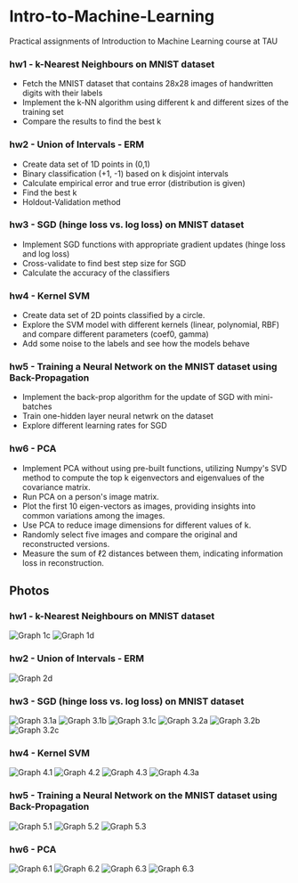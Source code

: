 # Intro-to-Machine-Learning
Practical assignments of Introduction to Machine Learning course at TAU

### hw1 - k-Nearest Neighbours on MNIST dataset
- Fetch the MNIST dataset that contains 28x28 images of handwritten digits with their labels
- Implement the k-NN algorithm using different k and different sizes of the training set
- Compare the results to find the best k

### hw2 - Union of Intervals - ERM
- Create data set of 1D points in (0,1)
- Binary classification (+1, -1) based on k disjoint intervals
- Calculate empirical error and true error (distribution is given)
- Find the best k
- Holdout-Validation method

### hw3 - SGD (hinge loss vs. log loss) on MNIST dataset
- Implement SGD functions with appropriate gradient updates (hinge loss and log loss)
- Cross-validate to find best step size for SGD
- Calculate the accuracy of the classifiers

### hw4 - Kernel SVM
- Create data set of 2D points classified by a circle.
- Explore the SVM model with different kernels (linear, polynomial, RBF) and compare different parameters (coef0, gamma)
- Add some noise to the labels and see how the models behave

### hw5 - Training a Neural Network on the MNIST dataset using Back-Propagation 
- Implement the back-prop algorithm for the update of SGD with mini-batches
- Train one-hidden layer neural netwrk on the dataset
- Explore different learning rates for SGD

### hw6 - PCA
- Implement PCA without using pre-built functions, utilizing Numpy's SVD method to compute the top k eigenvectors and eigenvalues of the covariance matrix.
- Run PCA on a person's image matrix. 
- Plot the first 10 eigen-vectors as images, providing insights into common variations among the images.
- Use PCA to reduce image dimensions for different values of k. 
- Randomly select five images and compare the original and reconstructed versions. 
- Measure the sum of ℓ2 distances between them, indicating information loss in reconstruction.

## Photos

### hw1 - k-Nearest Neighbours on MNIST dataset
![](https://github.com/mattantoledo/Intro-to-Machine-Learning/blob/master/hw1/plots/knn_c.png "Graph 1c")
![](https://github.com/mattantoledo/Intro-to-Machine-Learning/blob/master/hw1/plots/knn_d.png "Graph 1d")

### hw2 - Union of Intervals - ERM
![](https://github.com/mattantoledo/Intro-to-Machine-Learning/blob/master/hw2/plots/d.png "Graph 2d")

### hw3 - SGD (hinge loss vs. log loss) on MNIST dataset
![](https://github.com/mattantoledo/Intro-to-Machine-Learning/blob/master/hw3/plots/q1a.png "Graph 3.1a")
![](https://github.com/mattantoledo/Intro-to-Machine-Learning/blob/master/hw3/plots/q1b.png "Graph 3.1b")
![](https://github.com/mattantoledo/Intro-to-Machine-Learning/blob/master/hw3/plots/q1c.png "Graph 3.1c")
![](https://github.com/mattantoledo/Intro-to-Machine-Learning/blob/master/hw3/plots/q2a.png "Graph 3.2a")
![](https://github.com/mattantoledo/Intro-to-Machine-Learning/blob/master/hw3/plots/q2b.png "Graph 3.2b")
![](https://github.com/mattantoledo/Intro-to-Machine-Learning/blob/master/hw3/plots/q2c.png "Graph 3.2c")

### hw4 - Kernel SVM
![](https://github.com/mattantoledo/Intro-to-Machine-Learning/blob/master/hw4/plots/q1.png "Graph 4.1")
![](https://github.com/mattantoledo/Intro-to-Machine-Learning/blob/master/hw4/plots/q2.png "Graph 4.2")
![](https://github.com/mattantoledo/Intro-to-Machine-Learning/blob/master/hw4/plots/q3.png "Graph 4.3")
![](https://github.com/mattantoledo/Intro-to-Machine-Learning/blob/master/hw4/plots/q3a.png "Graph 4.3a")

### hw5 - Training a Neural Network on the MNIST dataset using Back-Propagation 
![](https://github.com/mattantoledo/Intro-to-Machine-Learning/blob/master/hw5/plots/b1.png "Graph 5.1")
![](https://github.com/mattantoledo/Intro-to-Machine-Learning/blob/master/hw5/plots/b2.png "Graph 5.2")
![](https://github.com/mattantoledo/Intro-to-Machine-Learning/blob/master/hw5/plots/b3.png "Graph 5.3")

### hw6 - PCA 
![](https://github.com/mattantoledo/Intro-to-Machine-Learning/blob/master/hw6/plots/b.png "Graph 6.1")
![](https://github.com/mattantoledo/Intro-to-Machine-Learning/blob/master/hw6/plots/c10.png "Graph 6.2")
![](https://github.com/mattantoledo/Intro-to-Machine-Learning/blob/master/hw6/plots/c50.png "Graph 6.3")
![](https://github.com/mattantoledo/Intro-to-Machine-Learning/blob/master/hw6/plots/c_k_values.png "Graph 6.3")
